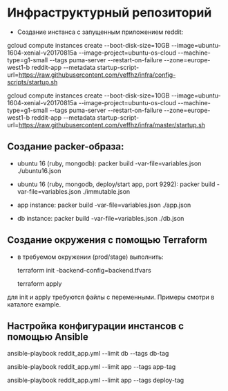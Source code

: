 # Инфраструктурный репозиторий

- Создание инстанса с запущенным приложением reddit:

gcloud compute instances create --boot-disk-size=10GB --image=ubuntu-1604-xenial-v20170815a --image-project=ubuntu-os-cloud --machine-type=g1-small --tags puma-server --restart-on-failure --zone=europe-west1-b reddit-app --metadata startup-script-url=https://raw.githubusercontent.com/veffhz/infra/config-scripts/startup.sh

gcloud compute instances create --boot-disk-size=10GB --image=ubuntu-1604-xenial-v20170815a --image-project=ubuntu-os-cloud --machine-type=g1-small --tags puma-server --restart-on-failure --zone=europe-west1-b reddit-app --metadata startup-script-url=https://raw.githubusercontent.com/veffhz/infra/master/startup.sh

## Создание packer-образа:

- ubuntu 16 (ruby, mongodb):
 packer build -var-file=variables.json ./ubuntu16.json

- ubuntu 16 (ruby, mongodb, deploy/start app, port 9292):
 packer build -var-file=variables.json ./immutable.json

- app instance:
 packer build -var-file=variables.json ./app.json

- db instance:
 packer build -var-file=variables.json ./db.json

## Создание окружения с помощью Terraform

- в требуемом окружении (prod/stage) выполнить:

  terraform init -backend-config=backend.tfvars

  terraform apply

 для init и apply требуются файлы с переменными.
 Примеры смотри в каталоге example.

## Настройка конфигурации инстансов с помощью Ansible

  ansible-playbook reddit_app.yml --limit db --tags db-tag

  ansible-playbook reddit_app.yml --limit app --tags app-tag

  ansible-playbook reddit_app.yml --limit app --tags deploy-tag
